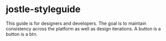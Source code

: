 # jostle-styleguide
This guide is for designers and developers. The goal is to maintain consistency across the platform as well as design iterations. A button is a button is a btn.
